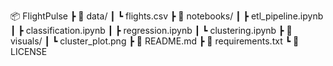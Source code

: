 📦 FlightPulse
 ┣ 📂 data/
 ┃ ┗ flights.csv
 ┣ 📂 notebooks/
 ┃ ┣ etl_pipeline.ipynb
 ┃ ┣ classification.ipynb
 ┃ ┣ regression.ipynb
 ┃ ┗ clustering.ipynb
 ┣ 📂 visuals/
 ┃ ┗ cluster_plot.png
 ┣ 📄 README.md
 ┣ 📄 requirements.txt
 ┗ 📄 LICENSE

